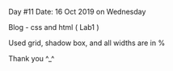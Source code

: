 Day #11
Date: 16 Oct 2019 on Wednesday

Blog - css and html 
( Lab1 )

Used grid, shadow box, and all widths are in %

Thank you ^_^